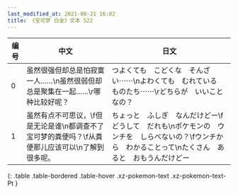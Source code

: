 ```yaml
---
last_modified_at: 2021-08-21 16:02
title: 《宝可梦 白金》文本 522
---
```

| 编号 | 中文 | 日文 |
| ---- | ---- | ---- |
| 0 | 虽然很强但却总是怕寂寞一人……\n虽然很弱但却总是聚集在一起……\r哪种比较好呢？ | つよくても　こどくな　そんざい⋯⋯\nよわくても　むれている　ものたち⋯⋯\rどちらが　いいことなの？ |
| 1 | 虽然有点不可思议，\f但是无论是谁\n都调查不了宝可梦的粪便吗？\f从粪便那儿应该可以\n了解到很多呢。 | ちょっと　ふしぎ　なんだけどー\fどうして　だれも\nポケモンの　ウンチを　しらべないの？\fウンチから　わかることって\nたくさん　あると　おもうんだけどー |
{: .table .table-bordered .table-hover .xz-pokemon-text .xz-pokemon-text-Pt }